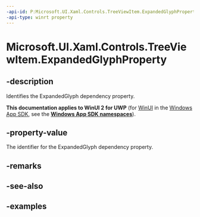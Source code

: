 ```yaml
---
-api-id: P:Microsoft.UI.Xaml.Controls.TreeViewItem.ExpandedGlyphProperty
-api-type: winrt property
---
```

<!-- Property syntax.
public DependencyProperty ExpandedGlyphProperty { get; }
-->

# Microsoft.UI.Xaml.Controls.TreeViewItem.ExpandedGlyphProperty


## -description

Identifies the ExpandedGlyph dependency property.


**This documentation applies to WinUI 2 for UWP** (for [WinUI](/windows/apps/winui/winui3/) in the [Windows App SDK](/windows/apps/windows-app-sdk/), see the **[Windows App SDK namespaces](/windows/windows-app-sdk/api/winrt/)**).

## -property-value

The identifier for the ExpandedGlyph dependency property.


## -remarks


## -see-also


## -examples


